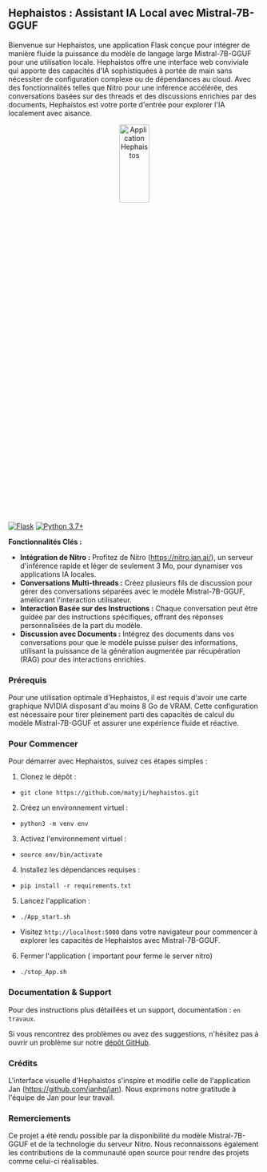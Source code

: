 ## Hephaistos : Assistant IA Local avec Mistral-7B-GGUF

Bienvenue sur Hephaistos, une application Flask conçue pour intégrer de manière fluide la puissance du modèle de langage large Mistral-7B-GGUF pour une utilisation locale. Hephaistos offre une interface web conviviale qui apporte des capacités d'IA sophistiquées à portée de main sans nécessiter de configuration complexe ou de dépendances au cloud. Avec des fonctionnalités telles que Nitro pour une inférence accélérée, des conversations basées sur des threads et des discussions enrichies par des documents, Hephaistos est votre porte d'entrée pour explorer l'IA localement avec aisance.

<p align="center">
    <img src="static/images/ai.png" alt="Application Hephaistos" style="width: 20%; min-width: 300px; display: block; margin: auto;">
</p>

[![Flask](https://img.shields.io/badge/framework-Flask-blue.svg)](https://flask.palletsprojects.com/en/2.0.x/)
[![Python 3.7+](https://img.shields.io/badge/python-3.7+-blue.svg)](https://www.python.org/downloads/release/python-370/)

**Fonctionnalités Clés :**

- **Intégration de Nitro :** Profitez de Nitro (https://nitro.jan.ai/), un serveur d'inférence rapide et léger de seulement 3 Mo, pour dynamiser vos applications IA locales.
- **Conversations Multi-threads :** Créez plusieurs fils de discussion pour gérer des conversations séparées avec le modèle Mistral-7B-GGUF, améliorant l'interaction utilisateur.
- **Interaction Basée sur des Instructions :** Chaque conversation peut être guidée par des instructions spécifiques, offrant des réponses personnalisées de la part du modèle.
- **Discussion avec Documents :** Intégrez des documents dans vos conversations pour que le modèle puisse puiser des informations, utilisant la puissance de la génération augmentée par récupération (RAG) pour des interactions enrichies.

### Prérequis

Pour une utilisation optimale d'Hephaistos, il est requis d'avoir une carte graphique NVIDIA disposant d'au moins 8 Go de VRAM. Cette configuration est nécessaire pour tirer pleinement parti des capacités de calcul du modèle Mistral-7B-GGUF et assurer une expérience fluide et réactive.

### Pour Commencer

Pour démarrer avec Hephaistos, suivez ces étapes simples :

1. Clonez le dépôt :

- ```git clone https://github.com/matyji/hephaistos.git```

2. Créez un environnement virtuel :

- ```python3 -m venv env```

3. Activez l'environnement virtuel :

- ```source env/bin/activate```

4. Installez les dépendances requises :

- ```pip install -r requirements.txt```

5. Lancez l'application :

- ```./App_start.sh```

- Visitez `http://localhost:5000` dans votre navigateur pour commencer à explorer les capacités de Hephaistos avec Mistral-7B-GGUF.

6. Fermer l'application ( important pour ferme le server nitro)

- ```./stop_App.sh```

### Documentation & Support

Pour des instructions plus détaillées et un support, documentation : `en travaux`. 

Si vous rencontrez des problèmes ou avez des suggestions, n'hésitez pas à ouvrir un problème sur notre [dépôt GitHub](https://github.com/matyji/hephaistos/issues).

### Crédits

L'interface visuelle d'Hephaistos s'inspire et modifie celle de l'application Jan (https://github.com/janhq/jan). Nous exprimons notre gratitude à l'équipe de Jan pour leur travail.

### Remerciements

Ce projet a été rendu possible par la disponibilité du modèle Mistral-7B-GGUF et de la technologie du serveur Nitro. Nous reconnaissons également les contributions de la communauté open source pour rendre des projets comme celui-ci réalisables.

